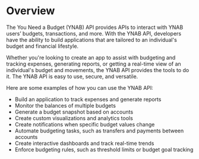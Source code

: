# Overview

The You Need a Budget (YNAB) API provides APIs to interact with YNAB users’
budgets, transactions, and more. With the YNAB API, developers have the ability
to build applications that are tailored to an individual's budget and financial
lifestyle.

Whether you're looking to create an app to assist with budgeting and tracking
expenses, generating reports, or getting a real-time view of an individual's
budget and movements, the YNAB API provides the tools to do it. The YNAB API is
easy to use, secure, and versatile.

Here are some examples of how you can use the YNAB API:

- Build an application to track expenses and generate reports
- Monitor the balances of multiple budgets
- Generate a budget snapshot based on accounts
- Create custom visualizations and analytics tools
- Create notifications when specific budget values change
- Automate budgeting tasks, such as transfers and payments between accounts
- Create interactive dashboards and track real-time trends
- Enforce budgeting rules, such as threshold limits or budget goal tracking
